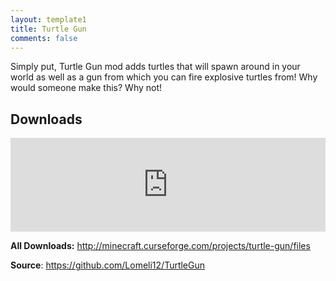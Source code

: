 ```yaml
---
layout: template1
title: Turtle Gun
comments: false
---
```


<p>Simply put, Turtle Gun mod adds turtles that will spawn around in your world as well as a gun from which you can fire explosive turtles from! Why would someone make this? Why not!</p>

<h2>Downloads</h2>

<p><iframe src="https://www.cfwidget.com/mc-mods/minecraft/turtle-gun" width="100%" style="border: none;"></iframe></p>

<p><strong>All Downloads:</strong> <a href="http://minecraft.curseforge.com/projects/turtle-gun/files" target="_blank">http://minecraft.curseforge.com/projects/turtle-gun/files</a></p>

<p><strong>Source</strong>: <a href="https://github.com/Lomeli12/TurtleGun" target="_blank">https://github.com/Lomeli12/TurtleGun</a></p>
